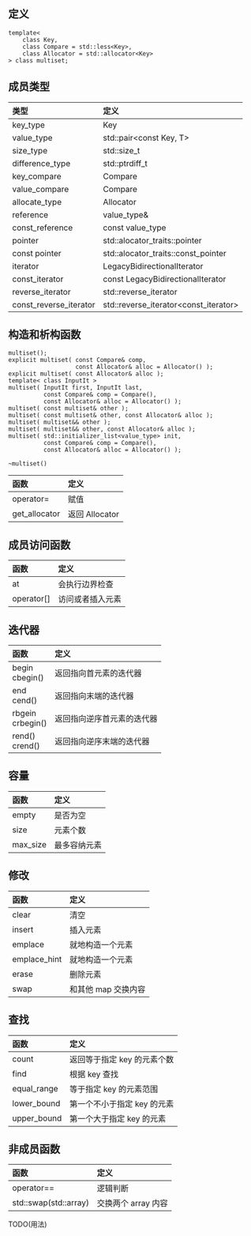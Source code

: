 ## 定义 <set>
```
template<
    class Key,
    class Compare = std::less<Key>,
    class Allocator = std::allocator<Key>
> class multiset;
```

## 成员类型
|类型|定义|
|:-|:-|
|key_type|Key|
|value_type|std::pair<const Key, T>|
|size_type|std::size_t|
|difference_type|std::ptrdiff_t|
|key_compare|Compare|
|value_compare|Compare|
|allocate_type|Allocator|
|reference|value_type&|
|const_reference|const value_type|
|pointer|std::alocator_traits<Allocator>::pointer|
|const pointer|std::alocator_traits<Allocator>::const_pointer|
|iterator|LegacyBidirectionalIterator|
|const_iterator|const LegacyBidirectionalIterator|
|reverse_iterator|std::reverse_iterator<iterator>|
|const_reverse_iterator|std::reverse_iterator<const_iterator>|

## 构造和析构函数
```
multiset();
explicit multiset( const Compare& comp,
                   const Allocator& alloc = Allocator() );
explicit multiset( const Allocator& alloc );
template< class InputIt >
multiset( InputIt first, InputIt last,
          const Compare& comp = Compare(),
          const Allocator& alloc = Allocator() );
multiset( const multiset& other );
multiset( const multiset& other, const Allocator& alloc );
multiset( multiset&& other );
multiset( multiset&& other, const Allocator& alloc );
multiset( std::initializer_list<value_type> init,
          const Compare& comp = Compare(),
          const Allocator& alloc = Allocator() );

~multiset()
```
|函数|定义|
|:-|:-|
|operator=|赋值|
|get_allocator|返回 Allocator|

## 成员访问函数
|函数|定义|
|:-|:-|
|at|会执行边界检查|
|operator[]|访问或者插入元素|

## 迭代器
|函数|定义|
|:-|:-|
|begin<br>cbegin()|返回指向首元素的迭代器|
|end<br>cend()|返回指向末端的迭代器|
|rbgein<br>crbegin()|返回指向逆序首元素的迭代器|
|rend()<br>crend()|返回指向逆序末端的迭代器|

## 容量
|函数|定义|
|:-|:-|
|empty|是否为空|
|size|元素个数|
|max_size|最多容纳元素|

## 修改
|函数|定义|
|:-|:-|
|clear|清空|
|insert|插入元素|
|emplace|就地构造一个元素|
|emplace_hint|就地构造一个元素|
|erase|删除元素|
|swap|和其他 map 交换内容|

## 查找
|函数|定义|
|:-|:-|
|count|返回等于指定 key 的元素个数|
|find|根据 key 查找|
|equal_range|等于指定 key 的元素范围|
|lower_bound|第一个不小于指定 key 的元素|
|upper_bound|第一个大于指定 key 的元素|

## 非成员函数
|函数|定义|
|:-|:-|
|operator==|逻辑判断|
|std::swap(std::array)|交换两个 array 内容|

TODO(用法)